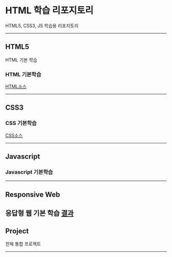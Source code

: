 # HTML 학습 리포지토리
HTML5, CSS3, JS 학습용 리포지토리

-------------------------------
## HTML5
HTML 기본 학습

### HTML 기본학습
[HTML소스](https://github.com/KImHayun/StudyHtml/tree/main/01_HTML)

-------------------------------

## CSS3

### CSS 기본학습
[CSS소스](https://github.com/KImHayun/StudyHtml/tree/main/02_CSS)

-------------------------------

## Javascript

### Javascript 기본학습

-------------------------------

## Responsive Web
응답형 웹 기본 학습
[결과](https://github.com/KImHayun/StudyHtml/tree/main/ref_images)
------------------------------

## Project
전체 통합 프로젝트

--------------------------------
